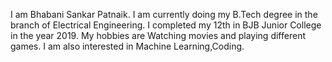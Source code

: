 I am Bhabani Sankar Patnaik. 
I am currently doing my B.Tech degree in the branch of Electrical Engineering. 
I completed my 12th in BJB Junior College in the year 2019.
My hobbies are Watching movies and playing different games.
I am also interested in Machine Learning,Coding.
